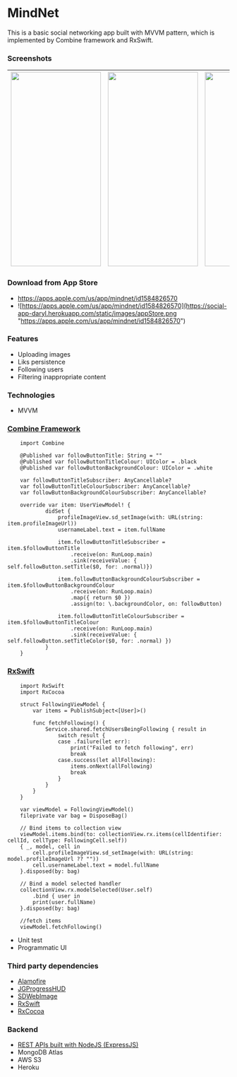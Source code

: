 # MindNet

This is a basic social networking app built with MVVM pattern, which is implemented by Combine framework and RxSwift.

### Screenshots

<img src="https://social-app-daryl.herokuapp.com/static/images/home.png" style="height: 440px; width: 204px">|<img src="https://social-app-daryl.herokuapp.com/static/images/blur.png" style="height: 440px; width: 204px">|<img src="https://social-app-daryl.herokuapp.com/static/images/profile.png" style="height: 440px; width: 204px">|<img src="https://social-app-daryl.herokuapp.com/static/images/search.png" style="height: 440px; width: 204px">|
|-|-|-|-|

### Download from App Store
* <https://apps.apple.com/us/app/mindnet/id1584826570>
* ![https://apps.apple.com/us/app/mindnet/id1584826570](https://social-app-daryl.herokuapp.com/static/images/appStore.png "https://apps.apple.com/us/app/mindnet/id1584826570")

### Features
* Uploading images
* Liks persistence
* Following users
* Filtering inappropriate content

### Technologies

* MVVM

### [Combine Framework](https://developer.apple.com/documentation/combine)

```
    import Combine
    
    @Published var followButtonTitle: String = ""
    @Published var followButtonTitleColour: UIColor = .black
    @Published var followButtonBackgroundColour: UIColor = .white
    
    var followButtonTitleSubscriber: AnyCancellable?
    var followButtonTitleColourSubscriber: AnyCancellable?
    var followButtonBackgroundColourSubscriber: AnyCancellable?
    
    override var item: UserViewModel! {
            didSet {
                profileImageView.sd_setImage(with: URL(string: item.profileImageUrl))
                usernameLabel.text = item.fullName
    
                item.followButtonTitleSubscriber = item.$followButtonTitle
                    .receive(on: RunLoop.main)
                    .sink(receiveValue: { self.followButton.setTitle($0, for: .normal)})
                
                item.followButtonBackgroundColourSubscriber = item.$followButtonBackgroundColour
                    .receive(on: RunLoop.main)
                    .map({ return $0 })
                    .assign(to: \.backgroundColor, on: followButton)
                
                item.followButtonTitleColourSubscriber = item.$followButtonTitleColour
                    .receive(on: RunLoop.main)
                    .sink(receiveValue: { self.followButton.setTitleColor($0, for: .normal) })
            }
    }
```

### [RxSwift](https://github.com/ReactiveX/RxSwift)

```
    import RxSwift
    import RxCocoa
    
    struct FollowingViewModel {
        var items = PublishSubject<[User]>()
        
        func fetchFollowing() {
            Service.shared.fetchUsersBeingFollowing { result in
                switch result {
                case .failure(let err):
                    print("Failed to fetch following", err)
                    break
                case.success(let allFollowing):
                    items.onNext(allFollowing)
                    break
                }
            }
        }
    }

    var viewModel = FollowingViewModel()
    fileprivate var bag = DisposeBag()

    // Bind items to collection view
    viewModel.items.bind(to: collectionView.rx.items(cellIdentifier: cellId, cellType: FollowingCell.self))
    { _, model, cell in
        cell.profileImageView.sd_setImage(with: URL(string: model.profileImageUrl ?? ""))
        cell.usernameLabel.text = model.fullName
    }.disposed(by: bag)
        
    // Bind a model selected handler
    collectionView.rx.modelSelected(User.self)
        .bind { user in
        print(user.fullName)
    }.disposed(by: bag)
        
    //fetch items
    viewModel.fetchFollowing()
```

* Unit test
* Programmatic UI

### Third party dependencies
* [Alamofire](https://github.com/Alamofire/Alamofire)
* [JGProgressHUD](https://github.com/JonasGessner/JGProgressHUD)
* [SDWebImage](https://github.com/SDWebImage/SDWebImage)
* [RxSwift](https://github.com/ReactiveX/RxSwift)
* [RxCocoa](https://github.com/ReactiveX/RxSwift)

### Backend
* [REST APIs built with NodeJS (ExpressJS)](https://github.com/11th-Doctor/social_app)
* MongoDB Atlas
* AWS S3
* Heroku
